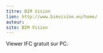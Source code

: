 ```yaml
---
titre: BIM Vision
lien: http://www.bimvision.eu/home/
auteur: 
site: BIM Vision
---
```


Viewer IFC gratuit sur PC.
